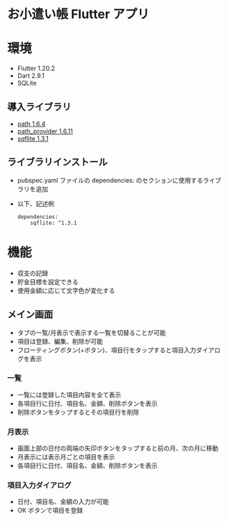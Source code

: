 お小遣い帳 Flutter アプリ
===

# 環境

- Flutter 1.20.2
- Dart 2.9.1
- SQLite

## 導入ライブラリ
- [path 1.6.4](https://pub.dev/packages/path)
- [path_provider 1.6.11](https://pub.dev/packages/path_provider)
- [sqflite 1.3.1](https://pub.dev/packages/sqflite)

## ライブラリインストール
- pubspec.yaml ファイルの dependencies: のセクションに使用するライブラリを追加

- 以下、記述例
    ```
    dependencies:
        sqflite: ^1.3.1
    ```

# 機能
- 収支の記録
- 貯金目標を設定できる
- 使用金額に応じて文字色が変化する
## メイン画面
- タブの一覧/月表示で表示する一覧を切替ることが可能
- 項目は登録、編集、削除が可能
- フローティングボタン(+ボタン)、項目行をタップすると項目入力ダイアログを表示

### 一覧
- 一覧には登録した項目内容を全て表示
- 各項目行に日付、項目名、金額、削除ボタンを表示
- 削除ボタンをタップするとその項目行を削除

### 月表示
- 画面上部の日付の両端の矢印ボタンをタップすると前の月、次の月に移動
- 月表示には表示月ごとの項目を表示
- 各項目行に日付、項目名、金額、削除ボタンを表示

### 項目入力ダイアログ
- 日付、項目名、金額の入力が可能
- OK ボタンで項目を登録
